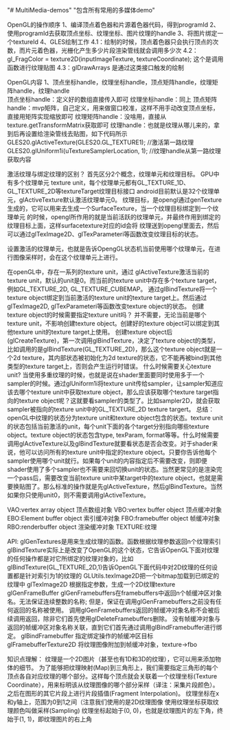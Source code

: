 "# MultiMedia-demos" 
"包含所有常用的多媒体demo"

OpenGL的操作顺序
1、编译顶点着色器和片源着色器代码，得到programId
2、使用programId去获取顶点坐标、纹理坐标、图片纹理的handle
3、将图片绑定一个textureId
4、GLES绘制工作
	4.1：绘制的时候，顶点着色器只会执行顶点的次数，而片元着色器，光栅化产生多少片段渲染管线就会调用多少次
	4.2：gl_FragColor = texture2D(inputImageTexture, textureCoordinate); 这个是调用函数进行纹理贴图
	4.3：glDrawArrays 是通过这类接口触发的绘制
	
OpenGL内容
1、顶点坐标handle，纹理坐标handle，顶点矩阵handle，纹理矩阵handle，纹理handle	
顶点坐标handle：定义好的数组直接传入即可
纹理坐标handle：同上
顶点矩阵handle：mvp矩阵，自己定义，用来做窗口校准，这样不用手动改变顶点坐标，直接用矩阵实现缩放即可
纹理矩阵handle：没啥用，直接从texture.getTransformMatrix获取即可
纹理handle：也就是纹理从哪儿来的，拿到后再设置给渲染管线去贴图，如下代码所示
GLES20.glActiveTexture(GLES20.GL_TEXTURE1); //激活第一路纹理
GLES20.glUniform1i(uTextureSamplerLocation, 1); //纹理handle从第一路纹理获取内容

激活纹理与绑定纹理的区别？
首先区分2个概念，纹理单元和纹理目标。
GPU中有多个纹理单元 texture unit，每个纹理单元都有GL_TEXTURE_1D、GL_TEXTURE_2D等textureTarget纹理目标接口
android目前默认是32个纹理单元，glActiveTexture默认激活纹理单元0。
纹理目标，是opengl通过genTexture生成的，它可以用来去生成一个SurfaceTexture，当一个纹理目标绑定到一个纹理单元
的时候，opengl所作用的就是当前活跃的纹理单元，并最终作用到绑定的纹理目标上面，这样surfacetexture对应的id会将
纹理送到opengl里面去，然后可以通过glTexImage2D、glTexParameteri等函数改变纹理目标的状态。

设置激活的纹理单元，也就是告诉OpengGL状态机当前使用哪个纹理单元，在进行图像采样时，会在这个纹理单元上进行。

在openGL中，存在一系列的texture unit，通过 glActiveTexture激活当前的texture unit，默认的unit是0。而当前的texture unit中存在多个texture target，例如GL_TEXTURE_2D, GL_TEXTURE_CUBEMAP。
通过glBindTexture将一个texture object绑定到当前激活的texture unit的texture target上。然后通过glTexImage2D, glTexParameteri等函数改变texture object的状态。
创建texture object的时候需要指定texture unit吗？
并不需要，无论当前是哪个texture unit，不影响创建texture object。创建好的texture object可以绑定到其他texture unit的texture target上使用。
创建texture object后(glCreateTexture)，第一次调用glBindTexture，决定了texture object的类型，比如调用的是glBindTexture(GL_TEXTURE_2D)，那么这个texture object就是一个2d texture，其内部状态被初始化为2d texture的状态，它不能再被bind到其他类型的texture target上，否则会产生运行时错误。
什么时候需要关心texture unit?
当使用多重纹理的时候，也就是说在shader里面要同时使用多于一个sampler的时候。通过glUniform1i将texture unit传给sampler，让sampler知道应该去哪个texture unit中获取texture object，那么应该获取哪个texture target指向的texture object呢？这就要看sampler的类型了。比如sampler2D，就会获取sampler被指向的texture unit中的GL_TEXTURE_2D texture targert。
总结：
openGL中纹理的状态分为texture unit和texture object包含的状态。texture unit的状态包括当前激活的unit，每个unit下面的各个target分别指向哪些texture object。texture object的状态包含type, texParam, format等等。什么时候需要调用glActiveTexture以及glBindTexture就要看状态是否会改变。对于shader来说，他可以访问所有的texture unit中指定的texture object。只要你告诉他每个sampler使用哪个unit就行。如果每个unit的内容指定后不需要改变，则即便shader使用了多个sampler也不需要来回切换unit的状态。当然更常见的是渲染完一个pass后，需要改变当前texture unit中某target中的texture object，也就是需要换贴图了。那么标准的操作就是先glActiveTexture，然后glBindTexture。当然如果你只使用unit0，则不需要调用glActiveTexture。

VAO:vertex array object 顶点数组对象
VBO:vertex buffer object 顶点缓冲对象
EBO:Element buffer object 索引缓冲对象
FBO:framebuffer object 帧缓冲对象
RBO:renderbuffer object 渲染缓冲对象
TEXTURE:纹理


API:
glGenTextures是用来生成纹理的函数。函数根据纹理参数返回n个纹理索引
glBindTexture实际上是改变了OpenGL的这个状态，它告诉OpenGL下面对纹理的任何操作都是对它所绑定的纹理对象的，比如glBindTexture(GL_TEXTURE_2D,1)告诉OpenGL下面代码中对2D纹理的任何设置都是针对索引为1的纹理的
GLUtils.texImage2D把一个bitmap加载到已绑定的纹理中
glTexImage2D 根据指定参数，生成一个2D纹理texture
glGenFrameBuffer glGenFramebuffers在framebuffers中返回n个帧缓冲区对象名。无法保证连续整数的名称; 但是，保证在调用glGenFramebuffers之前没有任何返回的名称被使用。
调用glGenFramebuffers返回的帧缓冲对象名称不会被后续调用返回，除非它们首先使用glDeleteFramebuffers删除。
没有帧缓冲对象与返回的帧缓冲区对象名称关联，直到它们首先通过调用glBindFramebuffer进行绑定。
glBindFramebuffer 指定绑定操作的帧缓冲区目标
glFramebufferTexture2D  将纹理图像附加到帧缓冲对象，texture->fbo



知识点理解：
纹理是一个2D图片（甚至也有1D和3D的纹理），它可以用来添加物体的细节。
为了能够把纹理映射(Map)到三角形上，我们需要指定三角形的每个顶点各自对应纹理的哪个部分。这样每个顶点就会关联着一个纹理坐标(Texture Coordinate），用来标明该从纹理图像的哪个部分采样（译注：采集片段颜色）。之后在图形的其它片段上进行片段插值(Fragment Interpolation)。
纹理坐标在x和y轴上，范围为0到1之间（注意我们使用的是2D纹理图像
使用纹理坐标获取纹理颜色叫做采样(Sampling)
纹理坐标起始于(0, 0)，也就是纹理图片的左下角，终始于(1, 1)，即纹理图片的右上角



